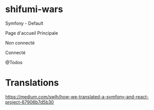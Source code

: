 # shifumi-wars

Symfony - Default 

Page d'accueil Principale

Non connecté

Connecté

@Todos
# Translations

https://medium.com/swlh/how-we-translated-a-symfony-and-react-project-67906b7d5b30